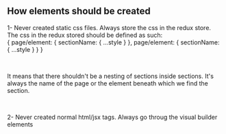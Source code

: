 ## How elements should be created

1- Never created static css files. Always store the css in the redux store.
The css in the redux stored should be defined as such: <br>
{
  page/element: {
    sectionName: {
      ...style
    }
  },
  page/element: {
    sectionName: {
      ...style 
    }
  }
}

<br>

It means that there shouldn't be a nesting of sections inside sections. It's always the name of the page or the element beneath which we find the section.

<br>

2- Never created normal html/jsx tags. Always go throug the visual builder elements